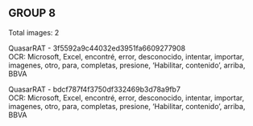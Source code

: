 ## GROUP 8
Total images: 2  

QuasarRAT - 3f5592a9c44032ed3951fa6609277908  
OCR: Microsoft, Excel, encontré, error, desconocido, intentar, importar, imagenes, otro, para, completas, presione, ‘Habilitar, contenido’, arriba, BBVA  

QuasarRAT - bdcf787f4f3750df332469b3d78a9fb7  
OCR: Microsoft, Excel, encontré, error, desconocido, intentar, importar, imagenes, otro, para, completas, presione, ‘Habilitar, contenido’, arriba, BBVA  

